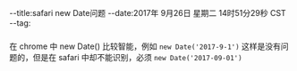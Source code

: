 --title:safari new Date问题
--date:2017年 9月26日 星期二 14时51分29秒 CST
--tag:
###
在 chrome 中 new Date() 比较智能，例如 `new Date('2017-9-1')` 这样是没有问题的，但是在 safari 中却不能识别，必须 `new Date('2017-09-01')`
